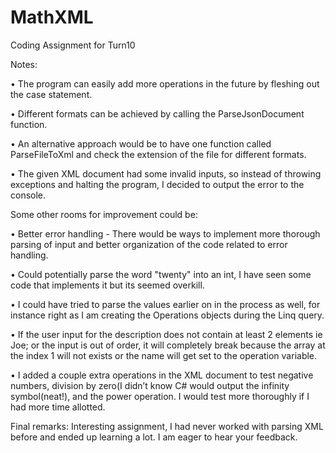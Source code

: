 # MathXML
Coding Assignment for Turn10

Notes:

•	The program can easily add more operations in the future by fleshing out the case statement.

•	Different formats can be achieved by calling the ParseJsonDocument function. 

•	An alternative approach would be to have one function called ParseFileToXml and check the extension of the file for different formats.

•	The given XML document had some invalid inputs, so instead of throwing exceptions and halting the program, I decided to output the error to the console.



Some other rooms for improvement could be:

•	Better error handling - There would be ways to implement more thorough parsing of input and better organization of the code related to error handling.

•	Could potentially parse the word "twenty" into an int, I have seen some code that implements it but its seemed overkill.

•	I could have tried to parse the values earlier on in the process as well, for instance right as I am creating the Operations objects during the Linq query.

•	If the user input for the description does not contain at least 2 elements ie <Description>Joe;</Description> or the input is out of order, it will completely break because the array at the index 1 will not exists or the name will get set to the operation variable.

•	I added a couple extra operations in the XML document to test negative numbers, division by zero(I didn’t know C# would output the infinity symbol(neat!), and the power operation. I would test more thoroughly if I had more time allotted. 

Final remarks:
Interesting assignment, I had never worked with parsing XML before and ended up learning a lot. I am eager to hear your feedback.
